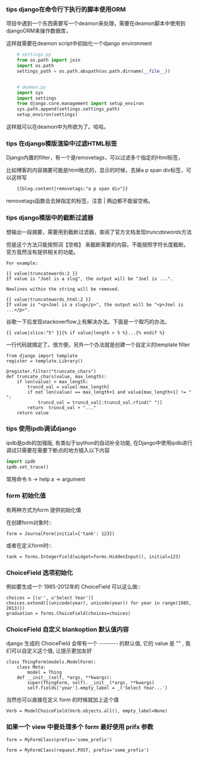 ### tips django在命令行下执行的脚本使用ORM ###

项目中遇到一个东西需要写一个deamon来处理，需要在deamon脚本中使用到djangoORM来操作数据库，

这样就需要在deamon script中初始化一个django environment
	
```python
    # settings.py
    from os.path import join
    import os.path
    settings_path = os.path.abspath(os.path.dirname(__file__))


    # deamon.py
    import sys
    import settings
    from django.core.management import setup_environ
    sys.path.append(settings.settings_path)
    setup_environ(settings)
```

这样就可以在deamon中为所欲为了。哈哈。

	
### tips 在django模版渲染中过滤HTML标签 ###

Django内置的filter，有一个是removetags，可以过滤多个指定的Html标签，

比如博客的内容摘要可能是html格式的，显示的时候，去掉a p span div标签，可以这样写

```html
	{{blog.content|removetags:"a p span div"}}
```

removetags函数会去掉指定的标签，注意 | 两边都不能留空格。


### tips django模版中的截断过滤器 ###

想输出一段摘要，需要用到截断过滤器，查阅了官方文档发现*truncatewords*方法

但是这个方法只能按照词【空格】 来截断需要的内容。不能按照字符长度截断。官方竟然没有提供相关的功能。

	For example:

	{{ value|truncatewords:2 }}
	If value is "Joel is a slug", the output will be "Joel is ...".

	Newlines within the string will be removed.
	
	{{ value|truncatewords_html:2 }}
	If value is "<p>Joel is a slug</p>", the output will be "<p>Joel is ...</p>".
	
谷歌一下后发现stackoverflow上有解决办法。下面是一个取巧的办法。

	{{ value|slice:"5" }}{% if value|length > 5 %}...{% endif %}
	
一行代码就搞定了。很方便。另外一个办法就是创建一个自定义的template filter

	from django import template
	register = template.Library()

	@register.filter("truncate_chars")
	def truncate_chars(value, max_length):
		if len(value) > max_length:
			truncd_val = value[:max_length]
			if not len(value) == max_length+1 and value[max_length+1] != " ":
				truncd_val = truncd_val[:truncd_val.rfind(" ")]
			return  truncd_val + "..."
		return value
		
		

### tips 使用ipdb调试django 
ipdb是pdb的加强版, 有类似于ipython的自动补全功能, 在Django中使用ipdb进行调试只需要在需要下断点的地方插入以下内容
```python
import ipdb
ipdb.set_trace()
```  
常用命令
h -> help
a -> argument



### form 初始化值

有两种方式为form 提供初始化值

在创建form对象时::

	form = JournalForm(initial={'tank': 123})

或者在定义form时::

	tank = forms.IntegerField(widget=forms.HiddenInput(), initial=123)


### ChoiceField 选项初始化

例如要生成一个 1985-2012年的 ChoiceField 可以这么做::

	choices = [(u'', u'Select Year')]
	choices.extend([(unicode(year), unicode(year)) for year in range(1985, 2013)])
	graduation = forms.ChoiceField(choices=choices)


### ChoiceField 自定义 blankoption 默认值内容

django 生成的 ChoiceField 会带有一个 -------- 的默认值, 它的 value 是 "" , 我们可以自定义这个值, 让提示更加友好

	class ThingForm(models.ModelForm):
		class Meta:
			model = Thing
		def __init__(self, *args, **kwargs):
			super(ThingForm, self).__init__(*args, **kwargs)
			self.fields['year'].empty_label = _('Select Year...')

当然也可以直接在定义 form 的时候就加上这个值

	Verb = ModelChoiceField(Verb.objects.all(), empty_label=None)


### 如果一个 view 中要处理多个 form 最好使用 prifx 参数

	form = MyFormClass(prefix='some_prefix')

	form = MyFormClass(request.POST, prefix='some_prefix')
